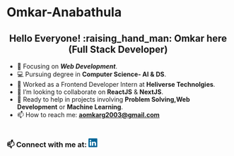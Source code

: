 # Omkar-Anabathula
<h2 align="center">Hello Everyone! :raising_hand_man: Omkar here (Full Stack Developer) </h2>


- :orange_book: Focusing on ***Web Development***.
- :computer: Pursuing degree in **Computer Science- AI & DS**.
- :telescope: Worked as a Frontend Developer Intern at **Heliverse Technolgies**.
- :two_men_holding_hands: I’m looking to collaborate on **ReactJS** & **NextJS**.
- 💁 Ready to help in projects involving **Problem Solving,Web Development** or **Machine Learning**.
- 📫 How to reach me: **aomkarg2003@gmail.com**
<h1></h1>



</a>
<span>
  <h3 >📫 Connect with me at: <a href="https://www.linkedin.com/in/omkar-a-770457134/"><img width=20px src="linkedin.svg" width=40></a></h3>
  
 </span>
  &nbsp&nbsp
 
 
